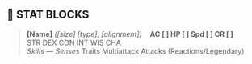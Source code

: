 ## 📑 STAT BLOCKS  

> **[Name]** *([size] [type], [alignment])*   
> **AC [ ] HP [ ] Spd [ ] CR [ ]**   
> STR DEX CON INT WIS CHA  
> *Skills* — *Senses*
> Traits
> Multiattack
> Attacks
> (Reactions/Legendary)  